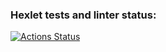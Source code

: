 ### Hexlet tests and linter status:
[![Actions Status](https://github.com/maximys213/frontend-project-44/actions/workflows/hexlet-check.yml/badge.svg)](https://github.com/maximys213/frontend-project-44/actions)